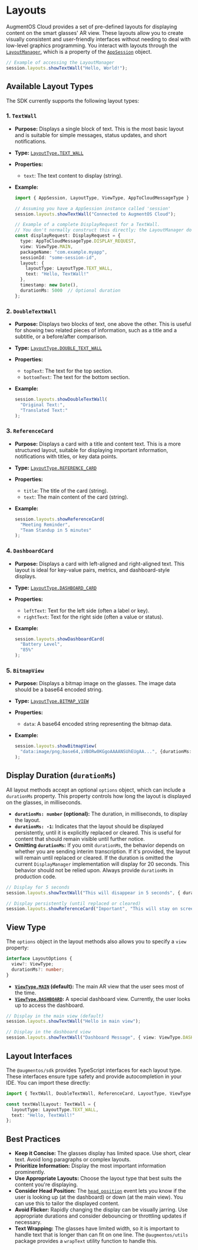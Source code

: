 # Layouts

AugmentOS Cloud provides a set of pre-defined layouts for displaying content on the smart glasses' AR view. These layouts allow you to create visually consistent and user-friendly interfaces without needing to deal with low-level graphics programming. You interact with layouts through the [`LayoutManager`](/reference/managers/layout-manager), which is a property of the [`AppSession`](/reference/app-session) object.

```typescript
// Example of accessing the LayoutManager
session.layouts.showTextWall("Hello, World!");
```

## Available Layout Types

The SDK currently supports the following layout types:

### 1. `TextWall`

*   **Purpose:** Displays a single block of text.  This is the most basic layout and is suitable for simple messages, status updates, and short notifications.
*   **Type:** [`LayoutType.TEXT_WALL`](/reference/enums#layouttype)
*   **Properties:**
    *   `text`: The text content to display (string).

*   **Example:**

    ```typescript
    import { AppSession, LayoutType, ViewType, AppToCloudMessageType } from '@augmentos/sdk';

    // Assuming you have a AppSession instance called 'session'
    session.layouts.showTextWall("Connected to AugmentOS Cloud");

    // Example of a complete DisplayRequest for a TextWall.
    // You don't normally construct this directly; the LayoutManager does it.
    const displayRequest: DisplayRequest = {
      type: AppToCloudMessageType.DISPLAY_REQUEST,
      view: ViewType.MAIN,
      packageName: "com.example.myapp",
      sessionId: "some-session-id",
      layout: {
        layoutType: LayoutType.TEXT_WALL,
        text: "Hello, TextWall!"
      },
      timestamp: new Date(),
      durationMs: 5000  // Optional duration
    };
    ```

### 2. `DoubleTextWall`

*   **Purpose:** Displays two blocks of text, one above the other. This is useful for showing two related pieces of information, such as a title and a subtitle, or a before/after comparison.
*   **Type:** [`LayoutType.DOUBLE_TEXT_WALL`](/reference/enums#layouttype)
*   **Properties:**
    *   `topText`: The text for the top section.
    *   `bottomText`: The text for the bottom section.

*   **Example:**

    ```typescript
    session.layouts.showDoubleTextWall(
      "Original Text:",
      "Translated Text:"
    );
    ```

### 3. `ReferenceCard`

*   **Purpose:**  Displays a card with a title and content text.  This is a more structured layout, suitable for displaying important information, notifications with titles, or key data points.
*   **Type:** [`LayoutType.REFERENCE_CARD`](/reference/enums#layouttype)
*   **Properties:**
    *   `title`:  The title of the card (string).
    *   `text`:  The main content of the card (string).

*   **Example:**

    ```typescript
    session.layouts.showReferenceCard(
      "Meeting Reminder",
      "Team Standup in 5 minutes"
    );
    ```

### 4. `DashboardCard`

*   **Purpose:**  Displays a card with left-aligned and right-aligned text.  This layout is ideal for key-value pairs, metrics, and dashboard-style displays.
*   **Type:** [`LayoutType.DASHBOARD_CARD`](/reference/enums#layouttype)
*   **Properties:**
    *   `leftText`: Text for the left side (often a label or key).
    *   `rightText`: Text for the right side (often a value or status).

*   **Example:**

    ```typescript
    session.layouts.showDashboardCard(
      "Battery Level",
      "85%"
    );
    ```

### 5. `BitmapView`

* **Purpose:** Displays a bitmap image on the glasses. The image data should be a base64 encoded string.
* **Type:** [`LayoutType.BITMAP_VIEW`](/reference/enums#layouttype)
* **Properties:**
  * `data`: A base64 encoded string representing the bitmap data.

* **Example:**
  ```typescript
  session.layouts.showBitmapView(
    "data:image/png;base64,iVBORw0KGgoAAAANSUhEUgAA...", {durationMs: 5000}
  );
  ```

## Display Duration (`durationMs`)

All layout methods accept an optional `options` object, which can include a `durationMs` property. This property controls how long the layout is displayed on the glasses, in milliseconds.

*   **`durationMs: number` (optional):**  The duration, in milliseconds, to display the layout.
*   **`durationMs: -1`:** Indicates that the layout should be displayed persistently, until it is explicitly replaced or cleared.  This is useful for content that should remain visible until further notice.
*   **Omitting `durationMs`:**  If you omit `durationMs`, the behavior depends on whether you are sending interim transcription.
    If it's provided, the layout will remain until replaced or cleared.  If the duration is omitted the current `DisplayManager` implementation will display for 20 seconds.  This behavior should not be relied upon.  Always provide `durationMs` in production code.

```typescript
// Display for 5 seconds
session.layouts.showTextWall("This will disappear in 5 seconds", { durationMs: 5000 });

// Display persistently (until replaced or cleared)
session.layouts.showReferenceCard("Important", "This will stay on screen", {durationMs: -1});
```

## View Type

The `options` object in the layout methods also allows you to specify a `view` property:

```typescript
interface LayoutOptions {
  view?: ViewType;
  durationMs?: number;
}
```

*   **[`ViewType.MAIN`](/reference/enums#viewtype) (default):** The main AR view that the user sees most of the time.
*   **[`ViewType.DASHBOARD`](/reference/enums#viewtype):**  A special dashboard view.  Currently, the user looks up to access the dashboard.

```typescript
// Display in the main view (default)
session.layouts.showTextWall("Hello in main view");

// Display in the dashboard view
session.layouts.showTextWall("Dashboard Message", { view: ViewType.DASHBOARD });
```

## Layout Interfaces

The `@augmentos/sdk` provides TypeScript interfaces for each layout type.  These interfaces ensure type safety and provide autocompletion in your IDE.  You can import these directly:

```typescript
import { TextWall, DoubleTextWall, ReferenceCard, LayoutType, ViewType } from '@augmentos/sdk';

const textWallLayout: TextWall = {
  layoutType: LayoutType.TEXT_WALL,
  text: "Hello, TextWall!"
};
```

## Best Practices

*   **Keep it Concise:** The glasses display has limited space. Use short, clear text.  Avoid long paragraphs or complex layouts.
*   **Prioritize Information:**  Display the most important information prominently.
*   **Use Appropriate Layouts:**  Choose the layout type that best suits the content you're displaying.
*   **Consider Head Position:** The [`head_position`](/reference/interfaces/event-types#headposition) event lets you know if the user is looking up (at the dashboard) or down (at the main view).  You can use this to tailor the displayed content.
*   **Avoid Flicker:** Rapidly changing the display can be visually jarring.  Use appropriate durations and consider debouncing or throttling updates if necessary.
* **Text Wrapping:** The glasses have limited width, so it is important to handle text that is longer than can fit on one line. The `@augmentos/utils` package provides a `wrapText` utility function to handle this.
